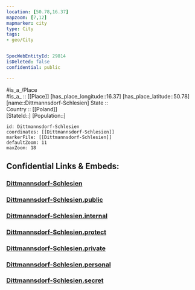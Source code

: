```yaml
---
location: [50.78,16.37] 
mapzoom: [7,12] 
mapmarker: city 
type: City
tags:
- geo/City


SpocWebEntityId: 29814
isDeleted: false
confidential: public

---
```

#is_a_/Place  
#is_a_ :: [[Place]] 
[has_place_longitude::16.37] 
[has_place_latitude::50.78] 
[name::Dittmannsdorf-Schlesien] 
State ::  
Country :: [[Poland]]  
[StateId::] 
[Population::] 



```leaflet
id: Dittmannsdorf-Schlesien
coordinates: [[Dittmannsdorf-Schlesien]] 
markerFile: [[Dittmannsdorf-Schlesien]] 
defaultZoom: 11 
maxZoom: 18
```


## Confidential Links & Embeds: 

### [Dittmannsdorf-Schlesien](/_Standards/Earth/Continent/Europe/Europe~East/Poland/Provinces~Poland/Lower_Silesian/City/Dittmannsdorf-Schlesien.md) 

### [Dittmannsdorf-Schlesien.public](/_public/Earth/Continent/Europe/Europe~East/Poland/Provinces~Poland/Lower_Silesian/City/Dittmannsdorf-Schlesien.public.md) 

### [Dittmannsdorf-Schlesien.internal](/_internal/Earth/Continent/Europe/Europe~East/Poland/Provinces~Poland/Lower_Silesian/City/Dittmannsdorf-Schlesien.internal.md) 

### [Dittmannsdorf-Schlesien.protect](/_protect/Earth/Continent/Europe/Europe~East/Poland/Provinces~Poland/Lower_Silesian/City/Dittmannsdorf-Schlesien.protect.md) 

### [Dittmannsdorf-Schlesien.private](/_private/Earth/Continent/Europe/Europe~East/Poland/Provinces~Poland/Lower_Silesian/City/Dittmannsdorf-Schlesien.private.md) 

### [Dittmannsdorf-Schlesien.personal](/_personal/Earth/Continent/Europe/Europe~East/Poland/Provinces~Poland/Lower_Silesian/City/Dittmannsdorf-Schlesien.personal.md) 

### [Dittmannsdorf-Schlesien.secret](/_secret/Earth/Continent/Europe/Europe~East/Poland/Provinces~Poland/Lower_Silesian/City/Dittmannsdorf-Schlesien.secret.md)

